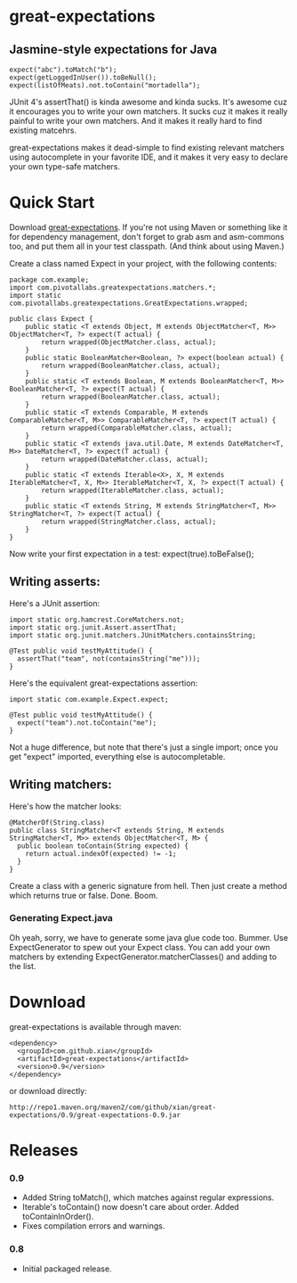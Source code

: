 great-expectations
==================

## Jasmine-style expectations for Java

    expect("abc").toMatch("b");
    expect(getLoggedInUser()).toBeNull();
    expect(listOfMeats).not.toContain("mortadella");

JUnit 4's assertThat() is kinda awesome and kinda sucks. It's awesome cuz it encourages you to write your own matchers. It sucks cuz it makes it really painful to write your own matchers. And it makes it really hard to find existing matcehrs.

great-expectations makes it dead-simple to find existing relevant matchers using autocomplete in your favorite IDE, and it makes it very easy to declare your own type-safe matchers.

Quick Start
===========

Download [great-expectations](http://mvnrepository.com/artifact/com.github.xian/great-expectations). If you're not using Maven or something like it for dependency management, don't forget to grab asm and asm-commons too, and put them all in your test classpath. (And think about using Maven.)

Create a class named Expect in your project, with the following contents:

    package com.example;
    import com.pivotallabs.greatexpectations.matchers.*;
    import static com.pivotallabs.greatexpectations.GreatExpectations.wrapped;
    
    public class Expect {
        public static <T extends Object, M extends ObjectMatcher<T, M>> ObjectMatcher<T, ?> expect(T actual) {
            return wrapped(ObjectMatcher.class, actual);
        }
        public static BooleanMatcher<Boolean, ?> expect(boolean actual) {
            return wrapped(BooleanMatcher.class, actual);
        }
        public static <T extends Boolean, M extends BooleanMatcher<T, M>> BooleanMatcher<T, ?> expect(T actual) {
            return wrapped(BooleanMatcher.class, actual);
        }
        public static <T extends Comparable, M extends ComparableMatcher<T, M>> ComparableMatcher<T, ?> expect(T actual) {
            return wrapped(ComparableMatcher.class, actual);
        }
        public static <T extends java.util.Date, M extends DateMatcher<T, M>> DateMatcher<T, ?> expect(T actual) {
            return wrapped(DateMatcher.class, actual);
        }
        public static <T extends Iterable<X>, X, M extends IterableMatcher<T, X, M>> IterableMatcher<T, X, ?> expect(T actual) {
            return wrapped(IterableMatcher.class, actual);
        }
        public static <T extends String, M extends StringMatcher<T, M>> StringMatcher<T, ?> expect(T actual) {
            return wrapped(StringMatcher.class, actual);
        }
    }

Now write your first expectation in a test:
    expect(true).toBeFalse();

## Writing asserts:

Here's a JUnit assertion:

    import static org.hamcrest.CoreMatchers.not;
    import static org.junit.Assert.assertThat;
    import static org.junit.matchers.JUnitMatchers.containsString;

    @Test public void testMyAttitude() {
      assertThat("team", not(containsString("me")));
    }

Here's the equivalent great-expectations assertion:

    import static com.example.Expect.expect;

    @Test public void testMyAttitude() {
      expect("team").not.toContain("me");
    }

Not a huge difference, but note that there's just a single import; once you get "expect" imported, everything else is autocompletable.

## Writing matchers:

Here's how the matcher looks:

    @MatcherOf(String.class)
    public class StringMatcher<T extends String, M extends StringMatcher<T, M>> extends ObjectMatcher<T, M> {
      public boolean toContain(String expected) {
        return actual.indexOf(expected) != -1;
      }
    }

Create a class with a generic signature from hell. Then just create a method which returns true or false. Done. Boom.

### Generating Expect.java

Oh yeah, sorry, we have to generate some java glue code too. Bummer. Use ExpectGenerator to spew out your Expect class. You can add your own matchers by extending ExpectGenerator.matcherClasses() and adding to the list.

Download
========

great-expectations is available through maven:

    <dependency>
      <groupId>com.github.xian</groupId>
      <artifactId>great-expectations</artifactId>
      <version>0.9</version>
    </dependency>

or download directly:

    http://repo1.maven.org/maven2/com/github/xian/great-expectations/0.9/great-expectations-0.9.jar

Releases
========

### 0.9
* Added String toMatch(), which matches against regular expressions.
* Iterable's toContain() now doesn't care about order. Added toContainInOrder().
* Fixes compilation errors and warnings.

### 0.8
* Initial packaged release.